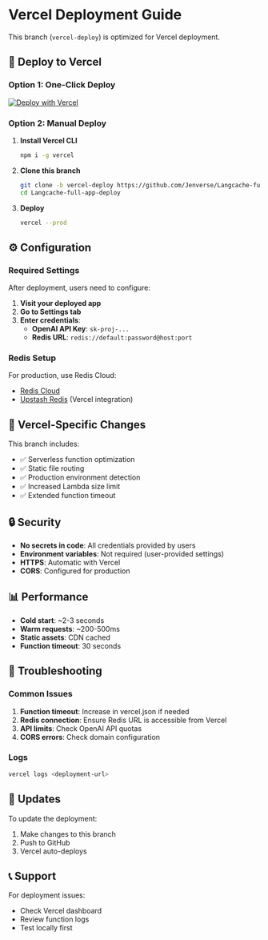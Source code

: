# Vercel Deployment Guide

This branch (`vercel-deploy`) is optimized for Vercel deployment.

## 🚀 Deploy to Vercel

### Option 1: One-Click Deploy
[![Deploy with Vercel](https://vercel.com/button)](https://vercel.com/new/clone?repository-url=https://github.com/Jenverse/Langcache-full-app-deploy/tree/vercel-deploy)

### Option 2: Manual Deploy

1. **Install Vercel CLI**
   ```bash
   npm i -g vercel
   ```

2. **Clone this branch**
   ```bash
   git clone -b vercel-deploy https://github.com/Jenverse/Langcache-full-app-deploy.git
   cd Langcache-full-app-deploy
   ```

3. **Deploy**
   ```bash
   vercel --prod
   ```

## ⚙️ Configuration

### Required Settings
After deployment, users need to configure:

1. **Visit your deployed app**
2. **Go to Settings tab**
3. **Enter credentials**:
   - **OpenAI API Key**: `sk-proj-...`
   - **Redis URL**: `redis://default:password@host:port`

### Redis Setup
For production, use Redis Cloud:
- [Redis Cloud](https://redis.com/redis-enterprise-cloud/)
- [Upstash Redis](https://upstash.com/) (Vercel integration)

## 🔧 Vercel-Specific Changes

This branch includes:
- ✅ Serverless function optimization
- ✅ Static file routing
- ✅ Production environment detection
- ✅ Increased Lambda size limit
- ✅ Extended function timeout

## 🔒 Security

- **No secrets in code**: All credentials provided by users
- **Environment variables**: Not required (user-provided settings)
- **HTTPS**: Automatic with Vercel
- **CORS**: Configured for production

## 📊 Performance

- **Cold start**: ~2-3 seconds
- **Warm requests**: ~200-500ms
- **Static assets**: CDN cached
- **Function timeout**: 30 seconds

## 🐛 Troubleshooting

### Common Issues

1. **Function timeout**: Increase in vercel.json if needed
2. **Redis connection**: Ensure Redis URL is accessible from Vercel
3. **API limits**: Check OpenAI API quotas
4. **CORS errors**: Check domain configuration

### Logs
```bash
vercel logs <deployment-url>
```

## 🔄 Updates

To update the deployment:
1. Make changes to this branch
2. Push to GitHub
3. Vercel auto-deploys

## 📞 Support

For deployment issues:
- Check Vercel dashboard
- Review function logs
- Test locally first
